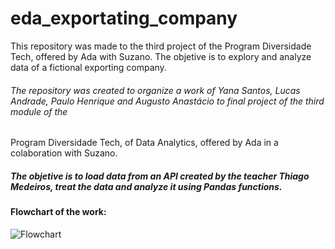 # eda_exportating_company
This repository was made to the third project of the Program Diversidade Tech, offered by Ada with Suzano. The objetive is to explory and analyze data 
of a fictional exporting company.

###### The repository was created to organize a work of Yana Santos, Lucas Andrade, Paulo Henrique and Augusto Anastácio to final project of the third module of the 
Program Diversidade Tech, of Data Analytics, offered by Ada in a colaboration with Suzano.

##### The objetive is to load data from an API created by the teacher Thiago Medeiros, treat the data and analyze it using Pandas functions.

#### Flowchart of the work:

![Flowchart](https://user-images.githubusercontent.com/59098432/202789750-2c5ea7a4-bdba-4e36-9515-8cc32bdc0ee2.png)
